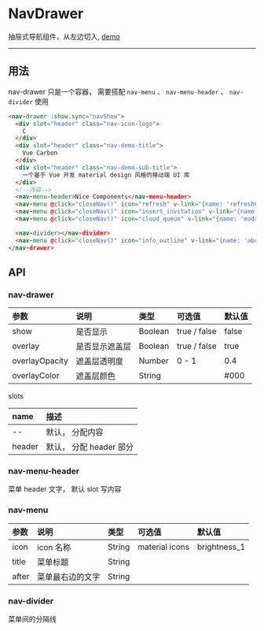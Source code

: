 # NavDrawer

抽屉式导航组件，从左边切入, [demo](https://myronliu347.github.io/vue-carbon)

----

## 用法

nav-drawer 只是一个容器， 需要搭配 `nav-menu` 、 `nav-menu-header` 、 `nav-divider` 使用

```html
<nav-drawer :show.sync="navShow">
  <div slot="header" class="nav-icon-logo">
    C
  </div>
  <div slot="header" class="nav-demo-title">
    Vue Carbon
  </div>
  <div slot="header" class="nav-demo-sub-title">
    一个基于 Vue 开发 material design 风格的移动端 UI 库
  </div>
  <!--内容-->
  <nav-menu-header>Nice Components</nav-menu-header>
  <nav-menu @click="closeNav()" icon="refresh" v-link="{name: 'refreshControl'}" title="Refresh Control"></nav-menu>
  <nav-menu @click="closeNav()" icon="insert_invitation" v-link="{name: 'dateSelect'}" title="Date Select"></nav-menu>
  <nav-menu @click="closeNav()" icon="cloud_queue" v-link="{name: 'modal'}" title="Modal"></nav-menu>

  <nav-divider></nav-divider>
  <nav-menu @click="closeNav()" icon="info_outline" v-link="{name: 'about'}"  title="关于"></nav-menu>
</nav-drawer>
```

## API

### nav-drawer

| 参数 | 说明 |	类型 | 可选值 | 默认值 |
| :---- | :---- | :---- | :---- | :---- |
| show | 是否显示| Boolean  | true / false | false |
| overlay | 是否显示遮盖层 |  Boolean  | true / false | true |
| overlayOpacity | 遮盖层透明度 | Number | 0 - 1 | 0.4 |
| overlayColor | 遮盖层颜色 | String |  | #000 |

slots

| name | 描述 |
| :------------- | :------------- |
| -- | 默认， 分配内容 |
| header | 默认， 分配 header 部分 |

### nav-menu-header

菜单 header 文字， 默认 slot 写内容

### nav-menu

| 参数 | 说明 |	类型 | 可选值 | 默认值 |
| :---- | :---- | :---- | :---- | :---- |
| icon | icon 名称 | String | material icons | brightness_1 |
| title | 菜单标题 | String | | |
| after | 菜单最右边的文字 | String | | |

### nav-divider

菜单间的分隔线
